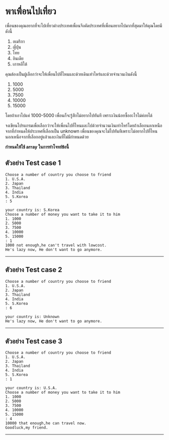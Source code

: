# พาเพื่อนไปเที่ยว

เพื่อนของคุณอยากที่จะไปเที่ยวต่างประเทศเพื่อนจึงคัดประเทศที่เพื่อนอยากไปมากที่สุดมาให้คุณโดยมีดังนี้

1. อเมริกา
2. ญี่ปุ่น  
3. ไทย  
4. อินเดีย  
5. เกาหลีใต้

คุณต้องเป็นผู้เลือกว่าจะให้เพื่อนไปที่ไหนและด้วยเดินเท่าไหร่และด้วยจำนวนเงินดังนี้
1. 1000  
2. 5000
3. 7500  
4. 10000  
5. 15000

โดยถ้าเอาไปแค่ 1000-5000 เพื่อนก็จะรู้สึกไม่อยากไปทันที เพราะเงินน้อยซื้ออะไรไม่ค่อยได้

จงเขียนโปรแกรมเพื่อเลือกว่าจะให้เพื่อนไปที่ไหนและไปด้วยจำนวนเงินเท่าไหร่โดยถ้าเลือกนอกเหนือจากที่กำหนดให้ประเทศที่เลือกเป็น unknown เพื่อนของคุณจะไม่ไปทันทีเพราะไม่อยากไปที่ไหนนอกเหนือจากที่เลือกอยู่แล้วและเงินที่ไม่มีกำหนดด้วย

**กำหนดให้ใช้ array ในการทำโจทย์ข้อนี้**

ตัวอย่าง Test case 1
---
    Choose a number of country you choose to friend
    1. U.S.A.
    2. Japan
    3. Thailand
    4. India
    5. S.Korea
    : 5

    your country is: S.Korea
    Choose a number of money you want to take it to him
    1. 1000
    2. 5000
    3. 7500
    4. 10000
    5. 15000
    : 1
    1000 not enough,he can't travel with lowcost.
    He's lazy now, He don't want to go anymore.
---
ตัวอย่าง Test case 2
---
    Choose a number of country you choose to friend
    1. U.S.A.
    2. Japan
    3. Thailand
    4. India
    5. S.Korea
    : 6

    your country is: Unknown
    He's lazy now, He don't want to go anymore.
---
ตัวอย่าง Test case 3
---
    Choose a number of country you choose to friend
    1. U.S.A.
    2. Japan
    3. Thailand
    4. India
    5. S.Korea
    : 1

    your country is: U.S.A.
    Choose a number of money you want to take it to him
    1. 1000
    2. 5000
    3. 7500
    4. 10000
    5. 15000
    : 4
    10000 that enough,he can travel now.
    Goodluck,my friend.
---    
